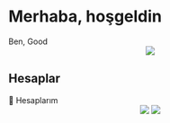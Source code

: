 <h1>Merhaba, hoşgeldin</h1>
Ben, Good


<div align="center">
  <img src="https://github-readme-stats.vercel.app/api?username=Good&show_icons=true&theme=dark&hide_border=true&include_all_commits=true"></a>
  </div>

 <h2>Hesaplar</h2>
👤 Hesaplarım
<div align="center">
   <a href="https://discord.com/users/817102024704786502" target"blank_"><img src="https://img.shields.io/badge/discord%20-111111.svg?&style=for-the-badge&logo=discord&logoColor=white"></a>
  <a href="https://www.youtube.com/channel/UCsfQk3QOazFya9tjl8kbwjg" target"blank_"><img src="https://img.shields.io/badge/Youtube%20-111111.svg?&style=for-the-badge&logo=youtube&logoColor=white"></a>
</div>




